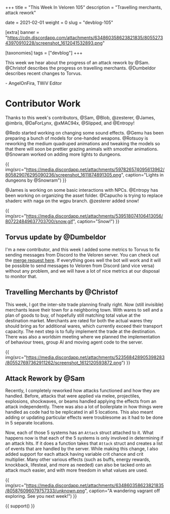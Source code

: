 +++
title = "This Week In Veloren 105"
description = "Travelling merchants, attack rework"

date = 2021-02-01
weight = 0
slug = "devblog-105"

[extra]
banner = "https://cdn.discordapp.com/attachments/634860358623821835/805527343970910228/screenshot_1612041532893.png"

[taxonomies]
tags = ["devblog"]
+++

This week we hear about the progress of an attack rework by @Sam. @Christof
describes the progress on travelling merchants. @Dumbeldor describes recent
changes to Torvus.

\- AngelOnFira, TWiV Editor

# Contributor Work

Thanks to this week's contributors, @Sam, @Blob, @zesterer, @James, @imbris,
@DaForLynx, @xMAC94x, @Slipped, and @Entropy!

@Redo started working on changing some sound effects. @Gemu has been preparing a
bunch of models for one-handed weapons. @Rotsuoy is reworking the medium
quadruped animations and tweaking the models so that there will soon be prettier
grazing animals with smoother animations. @Snowram worked on adding more lights
to dungeons.

{{
    img(src="https://media.discordapp.net/attachments/597826574095613962/805829076295090236/screenshot_1611874891305.png",
    caption="Lights in dungeons by @Snowram")
}}

@James is working on some basic interactions with NPCs. @Entropy has been
working on organizing the asset folder. @Capucho is trying to replace shaderc
with naga on the wgpu branch. @zesterer added snow!

{{
    img(src="https://media.discordapp.net/attachments/539518074106413056/807224849637703700/snow.gif",
    caption="Snow!")
}}

## Torvus update by @Dumbeldor

I'm a new contributor, and this week I added some metrics to Torvus to fix
sending messages from Discord to the Veloren server. You can check out the
[merge request here](https://gitlab.com/veloren/torvus/-/merge_requests/21). If
everything goes well the bot will work and it will be possible to send messages
to Veloren from Discord (and vice versa) without any problem, and we will have a
lot of nice metrics at our disposal to monitor that.

## Travelling Merchants by @Christof

This week, I got the inter-site trade planning finally right. Now (still
invisible) merchants leave their town for a neighboring town. With wares to sell
and a plan of goods to buy, of hopefully still matching total value at the
destination market. Merchants are rated for both the actual wares they should
bring as for additional wares, which currently exceed their transport capacity.
The next step is to fully implement the trade at the destination. There was also
a worldsim meeting where we planned the implementation of behaviour trees, group
AI and moving agent code to the server.

{{
    img(src="https://media.discordapp.net/attachments/523568428905398283/805527697362911262/screenshot_1612120593872.png")
}}

## Attack Rework by @Sam

Recently, I completely reworked how attacks functioned and how they are handled.
Before, attacks that were applied via melee, projectiles, explosions,
shockwaves, or beams handled applying the effects from an attack independently.
There was also a lot of boilerplate in how things were handled as code had to be
replicated in all 5 locations. This also meant adding or updating particular
effects were troublesome as it had to be done in 5 separate locations.

Now, each of those 5 systems has an `Attack` struct attached to it. What happens
now is that each of the 5 systems is only involved in determining if an attack
hits. If it does a function takes that `Attack` struct and creates a list of
events that are handled by the server. While making this change, I also added
support for each attack having variable crit chance and crit multiplier. Many
other various effects (such as buffs, energy rewards, knockback, lifesteal, and
more as needed) can also be tacked onto an attack much easier, and with more
freedom in what values are used.

{{
    img(src="https://media.discordapp.net/attachments/634860358623821835/805876096079757333/unknown.png",
    caption="A wandering vagrant off exploring. See you next week!")
}}

{{ support() }}
